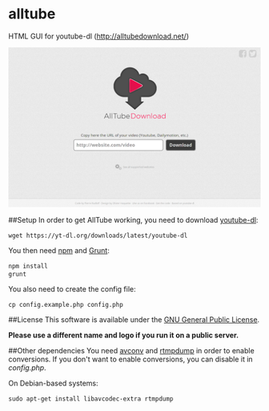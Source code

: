 alltube
=======

HTML GUI for youtube-dl (http://alltubedownload.net/)

![Screenshot](img/screenshot.png "Alltube GUI screenshot")

##Setup
In order to get AllTube working, you need to download [youtube-dl](https://rg3.github.io/youtube-dl/):

    wget https://yt-dl.org/downloads/latest/youtube-dl

You then need [npm](https://www.npmjs.com/) and [Grunt](http://gruntjs.com/):

    npm install
    grunt

You also need to create the config file:

    cp config.example.php config.php


##License
This software is available under the [GNU General Public License](http://www.gnu.org/licenses/gpl.html).

__Please use a different name and logo if you run it on a public server.__

##Other dependencies
You need [avconv](https://libav.org/avconv.html) and [rtmpdump](http://rtmpdump.mplayerhq.hu/) in order to enable conversions.
If you don't want to enable conversions, you can disable it in *config.php*.

On Debian-based systems:

    sudo apt-get install libavcodec-extra rtmpdump
